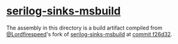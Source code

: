 # [serilog-sinks-msbuild](https://github.com/Lordfirespeed/serilog-sinks-msbuild)

The assembly in this directory is a build artifact compiled from [@Lordfirespeed](https://github.com/Lordfirespeed)'s
fork of [serilog-sinks-msbuild](https://github.com/serilog-contrib/serilog-sinks-msbuild) at 
[commit f26d32](https://github.com/Lordfirespeed/serilog-sinks-msbuild/tree/f26d3284ca6f7ea25211147f3b3a4220d0cc995e).

